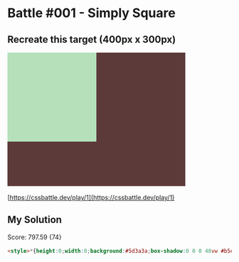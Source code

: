 # Battle #001 - Simply Square

## Recreate this target (400px x 300px)

<img src="./target@2x.png" width="400" height="300">

[https://cssbattle.dev/play/1](https://cssbattle.dev/play/1)

## My Solution

Score: 797.59 {74}

```html
<style>*{height:0;width:0;background:#5d3a3a;box-shadow:0 0 0 48vw #b5e0ba
```
